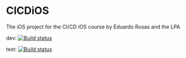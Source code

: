 # CICDiOS
The iOS project for the CI/CD iOS course by Eduardo Rosas and the LPA

dev: [![Build status](https://build.appcenter.ms/v0.1/apps/8878e0f6-d74d-4f2e-ad06-68b76311e40e/branches/dev/badge)](https://appcenter.ms)

test: [![Build status](https://build.appcenter.ms/v0.1/apps/8878e0f6-d74d-4f2e-ad06-68b76311e40e/branches/test/badge)](https://appcenter.ms)
